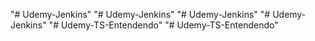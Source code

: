 "# Udemy-Jenkins" 
"# Udemy-Jenkins" 
"# Udemy-Jenkins" 
"# Udemy-Jenkins" 
"# Udemy-TS-Entendendo" 
"# Udemy-TS-Entendendo" 
